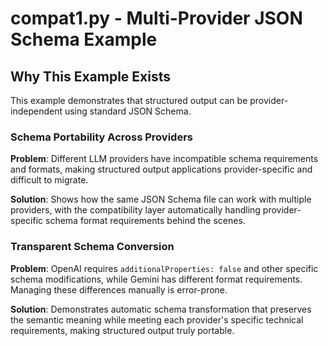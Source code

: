 # compat1.py - Multi-Provider JSON Schema Example

## Why This Example Exists

This example demonstrates that structured output can be provider-independent using standard JSON Schema.

### Schema Portability Across Providers
**Problem**: Different LLM providers have incompatible schema requirements and formats, making structured output applications provider-specific and difficult to migrate.

**Solution**: Shows how the same JSON Schema file can work with multiple providers, with the compatibility layer automatically handling provider-specific schema format requirements behind the scenes.

### Transparent Schema Conversion
**Problem**: OpenAI requires `additionalProperties: false` and other specific schema modifications, while Gemini has different format requirements. Managing these differences manually is error-prone.

**Solution**: Demonstrates automatic schema transformation that preserves the semantic meaning while meeting each provider's specific technical requirements, making structured output truly portable.